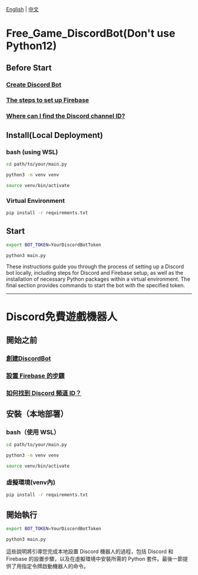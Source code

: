 [English](#Free_Game_DiscordBot) | [中文](#Discord免費遊戲機器人)
# Free_Game_DiscordBot(Don't use Python12)  
## Before Start  
### [Create Discord Bot](https://discord.com/developers/applications)  
### [The steps to set up Firebase](https://ithelp.ithome.com.tw/articles/10335720)  
### [Where can I find the Discord channel ID?](https://support.discord.com/hc/en-us/articles/206346498-Where-can-I-find-my-User-Server-Message-ID-)  
## Install(Local Deployment)  
### bash (using WSL)
```sh
cd path/to/your/main.py 
```

```sh
python3 -m venv venv
```

```sh
source venv/bin/activate
```

### Virtual Environment
```sh
pip install -r requirements.txt
```

## Start  
```sh
export BOT_TOKEN=YourDiscordBotToken  
```
```sh
python3 main.py  
```

These instructions guide you through the process of setting up a Discord bot locally, including steps for Discord and Firebase setup, as well as the installation of necessary Python packages within a virtual environment. The final section provides commands to start the bot with the specified token.  

---------------------------------------------------------------------
# Discord免費遊戲機器人  
## 開始之前  
### [創建DiscordBot](https://discord.com/developers/applications)  
### [設置 Firebase 的步驟](https://ithelp.ithome.com.tw/articles/10335720)  
### [如何找到 Discord 頻道 ID？](https://support.discord.com/hc/en-us/articles/206346498-Where-can-I-find-my-User-Server-Message-ID-)

## 安裝（本地部署）

### bash（使用 WSL）
```sh
cd path/to/your/main.py 
```

```sh
python3 -m venv venv
```

```sh
source venv/bin/activate
```
### 虛擬環境(venv內)
```sh
pip install -r requirements.txt 
```

## 開始執行
```sh
export BOT_TOKEN=YourDiscordBotToken  
```
```sh
python3 main.py  
```

這些說明將引導您完成本地設置 Discord 機器人的過程，包括 Discord 和 Firebase 的設置步驟，以及在虛擬環境中安裝所需的 Python 套件。最後一節提供了用指定令牌啟動機器人的命令。  
